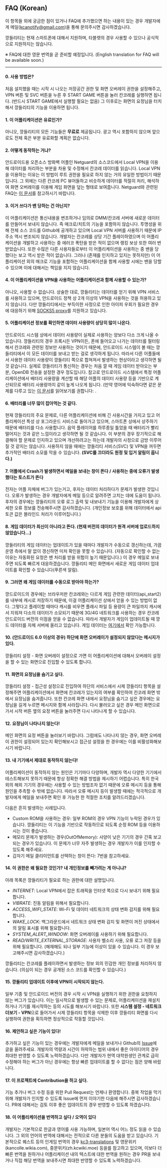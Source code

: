 ## FAQ (Korean)

이 항목들 외에 궁금한 점이 있거나 FAQ에 추가했으면 하는 내용이 있는 경우 개발자에게 메일(kcanotify@gmail.com)을 통해 문의주시면 감사하겠습니다.

깡들리티는 현재 스마트폰에 대해서 지원하며, 타블렛의 경우 사용할 수 있으나 공식적으로 지원하지는 않습니다.

※ FAQ에 대한 영문 번역을 곧 준비할 예정입니다. (English translation for FAQ will be available soon.)

---

#### 0. 사용 방법은?
처음 설치했을 때는 시작 시 나오는 저장공간 권한 및 화면 오버레이 권한을 설정해주고, VPN 버튼 및 SVC 버튼을 누른 후 START GAME 버튼을 눌러 칸코레를 실행하면 됩니다. (반드시 START GAME에서 실행할 필요는 없음) 그 이후로는 화면의 요정님을 터치해서 깡들리티의 기능을 이용하면 됩니다.

#### 1. 이 어플리케이션은 유료인가?
아니오, 깡들리티의 모든 기능들은 **무료로** 제공됩니다. 광고 역시 포함하지 않으며 앞으로도 전체 혹은 부분 유료화할 계획은 없습니다. 

#### 2. 어떻게 동작하는 거냐?
안드로이드용 오픈소스 방화벽 어플인 Netguard의 소스코드에서 Local VPN을 이용해 데이터를 처리하는 부분을 차용 및 수정해서 칸코레 데이터를 읽습니다. Local VPN을 이용하는 이유는 이 방법이 루트 권한을 필요로 하지 않는 거의 유일한 방법이기 때문입니다. 그 외에는 다른 칸코레 PC 뷰어들하고 비슷하게 데이터를 적절히 처리, 해석하여 화면 오버레이를 이용해 게임 화면을 덮는 형태로 보여줍니다. Netguard와 관련된 FAQ는 [이 문서](https://github.com/M66B/NetGuard/blob/master/FAQ.md)를 참고하시기 바랍니다.

#### 3. 이거 쓰다가 밴 당하는 건 아닌지?
이 어플리케이션은 통신내용을 변조하거나 임의로 DMM/칸코레 서버에 새로운 데이터를 만들어서 보내지 않습니다. 즉 매크로/치트의 기능을 포함하지 않습니다. 투명성을 위해 전체 소스 코드를 Github에 공개하고 있으며 Local VPN 서버를 사용하기 때문에 IP 주소 역시 변조되지 않습니다. 개발자는 칸코레를 상당 기간 플레이하였으며 이 어플리케이션을 개발하고 사용하는 중 에러코 폭탄을 받은 적이 없으며 랭킹 보상 또한 여러 번 받았습니다. 또한 수많은 다른 사용자들로부터 이 어플리케이션을 사용하는 중 밴을 당했다는 보고 역시 받은 적이 없습니다. 그러나 (존재를 인지하고 있지는 못하지만) 이 어플리케이션 외의 매크로 기능을 포함하는 어플리케이션을 함께 사용할 시에는 밴을 당할 수 있으며 이에 대해서는 책임을 지지 않습니다.

#### 4. 이 어플리케이션을 VPN을 사용하는 어플리케이션과 함께 사용할 수 있는가?
아니오, 사용할 수 없습니다. 상술한 대로, 깡들리티는 데이터를 얻기 위해 VPN 서비스를 사용하고 있으며, 안드로이드 정책 상 2개 이상의 VPN을 사용하는 것을 허용하고 있지 않습니다. 다만 깡들리티에서는 부득이한 사정으로 인한 아이피 우회가 필요한 경우에 대응하기 위해 [SOCKS5 proxy](https://en.wikipedia.org/wiki/SOCKS)를 지원하고 있습니다. 

#### 5. 어플리케이션 정보를 확인하면 데이터 사용량이 상당히 많이 나온다.
안드로이드 시스템 상에서 데이터 사용량이 실제로 사용하는 양보다 다소 크게 나올 수 있습니다. 
깡들리티의 경우 프록시든 VPN이든, 폰에 들어오고 나가는 데이터를 필터링해서 칸코레와 관련된 정보만 사용하는 것이기 때문에, 안드로이드 시스템이 볼 때는 깡들리티에서 이 모든 데이터를 보내고 받는 걸로 생각하게 됩니다. 따라서 다른 어플들에서 사용한 데이터 사용량이 깡들리티 쪽으로 합쳐져서 발생하는 현상이라고 생각하면 될 것 같습니다. 실제로 깡들리티가 통신하는 경우는 처음 깔 때 게임 데이터 받아오는 부분, OpenDB 전송을 설정한 경우 정도입니다. 참고로 안드로이드 시스템에서 특정 어플리케이션에서 배터리 사용량을 계산할 때 해당 어플의 데이터 사용량 등을 기반으로 계산되므로 배터리 사용량까지 같이 높게 나오게 됩니다. (만약 영어에 익숙하다면 같은 문제를 다루고 있는 [이 문서](https://kb.adguard.com/en/android/solving-problems/battery)를 읽어보기를 권합니다: . 

#### 6. 배터리를 너무 많이 잡아먹는 것 같다.
현재 깡들리티의 주요 문제로, 다른 어플리케이션에 비해 긴 사용시간을 가지고 있고 어플리케이션 특성 상 포그라운드 서비스로 돌아가고 있으며, 스마트폰 상에서 상주하기 때문에 배터리를 다소 사용합니다. 음악 플레이어를 하루종일 틀었을 때 배터리가 빨리 떨어지는 것과 같은 느낌이라고 생각하면 될 것 같습니다. 이 부분의 경우 장기적으로 해결해야 할 문제로 인지하고 있으며 개선하려고는 하는데 개발자의 사정으로 금방 이루어질 것 같지는 않습니다. 사용하지 않을 때에는 깡들리티 서비스(SVC) 및 VPN을 꺼두면 추가적인 배터리 소모를 막을 수 있습니다. **(SVC를 끄더라도 원정 및 입거 알림이 옵니다.)**

#### 7. 어플에서 Crash가 발생하면서 메일을 보내는 창이 뜬다 / 사용하는 중에 오류가 발생했다는 토스트가 뜬다
전자는 어플 자체에 버그가 있는거고, 후자는 데이터 처리하다가 문제가 발생한 것입니다. 오류가 발생하는 경우 개발자에게 메일 등으로 알려주면 고치는 데에 도움이 됩니다. 후자의 경우에는 깡들리티의 오류 로그 출력 및 내보내기 기능을 이용해 개발자에게 상세한 오류 정보를 전송해주시면 감사하겠습니다. (개인정보 보호를 위해 데이터에서 api 토큰 값은 블라인드 처리가 이루어집니다.)

#### 8. 게임 데이터가 최신이 아니라고 뜬다. (현재 버전의 데이터가 원격 서버에 업로드하지 않았습니다...)
깡들리티의 게임 데이터는 업데이트가 있을 때마다 개발자가 수동으로 갱신하는데, 가끔 운영 측에서 말 없이 갱신하면 미처 확인을 못할 수 있습니다. (자동으로 확인할 수 없는 이유는 자동화된 요청은 밴 처리를 받을 위험이 높기 때문입니다.) 이 경우 메일로 보내주면 되도록 빠르게 대응하겠습니다. 깡들리티 메인 화면에서 새로운 게임 데이터 업데이트를 확인할 수 있습니다(푸른색 알림).

#### 9. 그러면 왜 게임 데이터를 수동으로 받아야 하는가?
깡드로이드의 경우에는 브라우저판 칸코레와는 다르게 게임 관련한 데이터(api_start2)를 내부에 캐시로 저장하기 때문에, 이걸 어플리케이션 상에서 얻을 수 있는 방법이 없다. 그렇다고 플레이할 때마다 캐시를 비우면 플래시 파일 등 용량이 큰 파일까지 캐시에서 지워져 다소의 데이터가 소모되기 때문에 3G/4G 네트워크를 사용하는 경우 칸코레 안드로이드 버전의 이점을 얻을 수 없습니다. 따라서 개발자가 게임이 업데이트될 때 깡드 데이터를 자체 서버에 올리고 있습니다. 게임 데이터는 [여기에서](https://github.com/antest1/kcanotify/blob/master/app/src/main/assets/api_start2) 확인 가능합니다.

#### 10. (안드로이드 6.0 이상의 경우) 하단에 화면 오버레이가 설정되지 않았다는 메시지가 있다.
깡들리티 설정 - 화면 오버레이 설정으로 가면 이 어플리케이션에 대해서 오버레이 설정을 할 수 있는 화면으로 진입할 수 있도록 합니다.

#### 11. 화면의 요정님을 숨기고 싶다.
깡들리티 설정 - 접근성 설정으로 진입하여 하단의 서비스에서 시제 깡들리티 항목을 설정해주면 어플리케이션에서 화면에 칸코레가 있는지의 여부를 확인하여 칸코레 화면 밖에서 요정님을 숨겨줍니다. 또한 칸코레 화면 내에서 요정님을 숨기고 싶은 경우에는 요정님을 길게 누르면 메시지와 함께 사라집니다. 다시 불러오고 싶은 경우 메인 화면으로 가서 시작 버튼 옆의 요정 버튼을 눌러주면 다시 나타나게 할 수 있습니다.

#### 12. 요정님이 나타나지 않는다!
메인 화면의 요정 버튼을 눌러보기 바랍니다. 그럼에도 나타나지 않는 경우, 화면 오버레이 권한이 설정되어 있는지 확인해보시고 접근성 설정을 한 경우에는 이를 비활성화해보시기 바랍니다.

#### 13. 내 기기에서 제대로 동작하지 않는다!
어플리케이션이 동작하지 않는 원인은 기기마다 다양하며, 개발자 역시 다양한 기기에서 테스트해보지 못하기 때문에 항상 정확한 해결 방법을 제시하기 어렵습니다. 특히 한국 외의 해외 기기의 경우에는 사용할 수 있는 방법조차 없기 때문에 오류 메시지 등을 통해 원인을 추측할 수 밖에 없습니다. 따라서 오류 메시지 등이 발생할 때에는 적극적으로 개발자에게 메일을 보내주면 확인 후 가능한 한 적절한 조치를 알려드리겠습니다. 

다음은 흔히 발생하는 사례입니다. 
- Custom ROM을 사용하는 경우: 일부 ROM의 경우 VPN 기능이 누락된 경우가 있습니다. 깡들리티는 이 기능을 기반으로 작동하므로 되도록 순정 ROM 등을 이용하시는 것이 좋습니다.
- 메모리 문제가 발생하는 경우(OutOfMemory): 사양이 낮은 기기의 경우 간혹 보고되는 경우가 있습니다. 이 문제가 너무 자주 발생하는 경우 개발자가 이를 인지할 수 있도록 해주세요.
- 갑자기 메일 클리이언트를 선택하는 창이 뜬다: 7번을 참고하세요.

#### 14. 이 권한은 왜 필요한 것인가? 내 개인정보를 빼가려는 게 아니냐?
아래 목록은 깡들리티가 필요로 하는 권한에 대한 설명입니다.
- *INTERNET*: Local VPN에서 잡은 트래픽을 인터넷 쪽으로 다시 보내기 위해 필요합니다.
- *VIBRATE*: 진동 알림을 위해서 필요합니다.
- *ACCESS_WIFI_STATE*: Wi-Fi 및 데이터 네트워크의 상태 변화 감지를 위해 필요합니다.
- *WAKE_LOCK*: 백그라운드에서 네트워크 상태 변화 감지 및 화면이 꺼진 상태에서의 알림 표시를 위해 필요합니다.
- *SYSTEM_ALERT_WINDOW*: 화면 오버레이를 사용하기 위해 필요합니다.
- *READ/WRITE_EXTERNAL_STORAGE*: 사용자 벨소리 사용, 오류 로그 저장 등을 위해 필요합니다. (해재해도 되나 일부 기능에 이상이 있을 수 있습니다. 이 경우 보고해주시면 감사하겠습니다.)

깡들리티는 칸코레를 플레이하면서 발생하는 정보 외의 민감한 개인 정보를 처리하지 않습니다. (의심이 되는 경우 공개된 소스 코드를 확인할 수 있습니다.)

#### 15. 깡들리티 업데이트 이후에 VPN이 시작되지 않는다.
일부 기종 및 안드로이드 버전의 경우 시작 시 VPN을 실행하기 위한 권한을 요청하지 않는 버그가 있습니다. 이는 일시적으로 발생할 수 있는 문제로, 어플리케이션을 재설치하거나 기기를 재시작하는 등의 시도를 해보시기 바랍니다. 또한 **시스템 설정 - 네트워크 더보기 - VPN**으로 들어가서 시제 깡들리티 항목을 삭제한 이후 깡들리티 화면를 다시 실행하여 권한을 획득하면 정상적으로 작동할 것입니다.

#### 16. 제안하고 싶은 기능이 있다! 
추가하고 싶은 기능이 있는 경우에는 개발자에게 메일을 보내거나 Github의 [Issue](https://github.com/antest1/kcanotify/issues)에 글을 올려주세요. 개발자의 역량과 시간이 허락하는 범위 내에서 좋은 아이디어의 경우 최대한 반영할 수 있도록 노력하겠습니다. 다만 개발자가 현역 대학원생인 관계로 급히 수정해야 하는 버그가 아닌 경우에는 항상 빠른 업데이트를 할 수 없다는 점은 양해 바랍니다.

#### 17. 이 프로젝트에 Contribution을 하고 싶다.
기능 추가나 버그 수정 등을 위한 Pull Request는 언제나 환영합니다. 중복 작업을 막기 위해 개발자가 인지할 수 있도록 Issue에 먼저 이야기한 다음에 해주시면 감사하겠습니다. PR에 대해서는 검토 이후 좋은 업데이트의 경우 반영할 수 있도록 하겠습니다.

#### 18. 이 어플리케이션을 번역하고 싶다 / 오역이 있다
개발자는 기본적으로 한글과 영어를 사용 가능하며, 일본어 역시 어느 정도 읽을 수 있습니다. 그 외의 언어의 번역에 대해서는 전적으로 다른 분들의 도움을 받고 있습니다.
기본적으로 퀘스트 등의 인게임 번역의 경우 [kc3-translations](https://github.com/KC3Kai/kc3-translations) 및 영문위키(kancolle.wikia.com), 중문위키(zh.kcwiki.moe) 등을를 참고하고 있으며, 이보다 더 빠른 번역을 원하거나 어플리케이션 내의 텍스트에 대한 번역을 원하는 경우 PR을 보내거나 직접 해당 번역을 보내주시면 최대한 반영할 수 있도록 노력하겠습니다.

